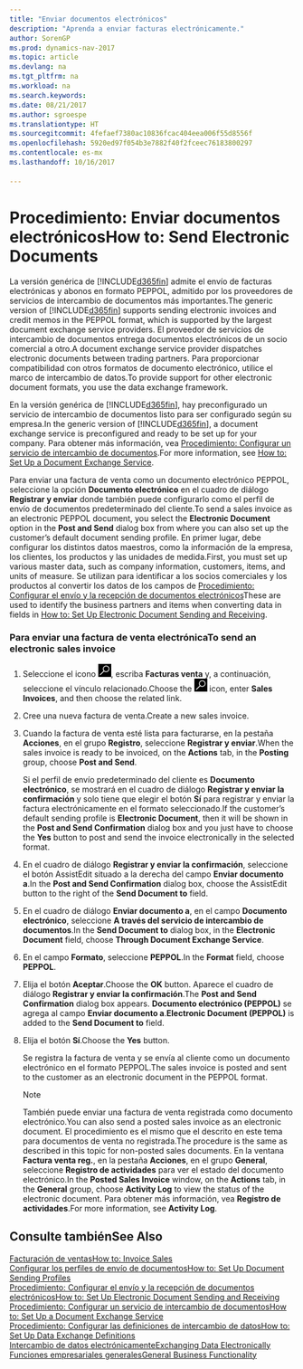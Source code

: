 ```yaml
---
title: "Enviar documentos electrónicos"
description: "Aprenda a enviar facturas electrónicamente."
author: SorenGP
ms.prod: dynamics-nav-2017
ms.topic: article
ms.devlang: na
ms.tgt_pltfrm: na
ms.workload: na
ms.search.keywords: 
ms.date: 08/21/2017
ms.author: sgroespe
ms.translationtype: HT
ms.sourcegitcommit: 4fefaef7380ac10836fcac404eea006f55d8556f
ms.openlocfilehash: 5920ed97f054b3e7882f40f2fceec76183800297
ms.contentlocale: es-mx
ms.lasthandoff: 10/16/2017

---
```

# <a name="how-to-send-electronic-documents"></a><span data-ttu-id="bbb6b-103">Procedimiento: Enviar documentos electrónicos</span><span class="sxs-lookup"><span data-stu-id="bbb6b-103">How to: Send Electronic Documents</span></span>
<span data-ttu-id="bbb6b-104">La versión genérica de [!INCLUDE[d365fin](includes/d365fin_md.md)] admite el envío de facturas electrónicas y abonos en formato PEPPOL, admitido por los proveedores de servicios de intercambio de documentos más importantes.</span><span class="sxs-lookup"><span data-stu-id="bbb6b-104">The generic version of [!INCLUDE[d365fin](includes/d365fin_md.md)] supports sending electronic invoices and credit memos in the PEPPOL format, which is supported by the largest document exchange service providers.</span></span> <span data-ttu-id="bbb6b-105">El proveedor de servicios de intercambio de documentos entrega documentos electrónicos de un socio comercial a otro.</span><span class="sxs-lookup"><span data-stu-id="bbb6b-105">A document exchange service provider dispatches electronic documents between trading partners.</span></span> <span data-ttu-id="bbb6b-106">Para proporcionar compatibilidad con otros formatos de documento electrónico, utilice el marco de intercambio de datos.</span><span class="sxs-lookup"><span data-stu-id="bbb6b-106">To provide support for other electronic document formats, you use the data exchange framework.</span></span>  

 <span data-ttu-id="bbb6b-107">En la versión genérica de [!INCLUDE[d365fin](includes/d365fin_md.md)], hay preconfigurado un servicio de intercambio de documentos listo para ser configurado según su empresa.</span><span class="sxs-lookup"><span data-stu-id="bbb6b-107">In the generic version of [!INCLUDE[d365fin](includes/d365fin_md.md)], a document exchange service is preconfigured and ready to be set up for your company.</span></span> <span data-ttu-id="bbb6b-108">Para obtener más información, vea [Procedimiento: Configurar un servicio de intercambio de documentos](across-how-to-set-up-a-document-exchange-service.md).</span><span class="sxs-lookup"><span data-stu-id="bbb6b-108">For more information, see [How to: Set Up a Document Exchange Service](across-how-to-set-up-a-document-exchange-service.md).</span></span>  

 <span data-ttu-id="bbb6b-109">Para enviar una factura de venta como un documento electrónico PEPPOL, seleccione la opción **Documento electrónico** en el cuadro de diálogo **Registrar y enviar** donde también puede configurarlo como el perfil de envío de documentos predeterminado del cliente.</span><span class="sxs-lookup"><span data-stu-id="bbb6b-109">To send a sales invoice as an electronic PEPPOL document, you select the **Electronic Document** option in the **Post and Send** dialog box from where you can also set up the customer’s default document sending profile.</span></span> <span data-ttu-id="bbb6b-110">En primer lugar, debe configurar los distintos datos maestros, como la información de la empresa, los clientes, los productos y las unidades de medida.</span><span class="sxs-lookup"><span data-stu-id="bbb6b-110">First, you must set up various master data, such as company information, customers, items, and units of measure.</span></span> <span data-ttu-id="bbb6b-111">Se utilizan para identificar a los socios comerciales y los productos al convertir los datos de los campos de [Procedimiento: Configurar el envío y la recepción de documentos electrónicos](across-how-to-set-up-electronic-document-sending-and-receiving.md)</span><span class="sxs-lookup"><span data-stu-id="bbb6b-111">These are used to identify the business partners and items when converting data in fields in [How to: Set Up Electronic Document Sending and Receiving](across-how-to-set-up-electronic-document-sending-and-receiving.md).</span></span>  

### <a name="to-send-an-electronic-sales-invoice"></a><span data-ttu-id="bbb6b-112">Para enviar una factura de venta electrónica</span><span class="sxs-lookup"><span data-stu-id="bbb6b-112">To send an electronic sales invoice</span></span>  

1.  <span data-ttu-id="bbb6b-113">Seleccione el icono ![Buscar página o informe](media/ui-search/search_small.png "icono Buscar página o informe"), escriba **Facturas venta** y, a continuación, seleccione el vínculo relacionado.</span><span class="sxs-lookup"><span data-stu-id="bbb6b-113">Choose the ![Search for Page or Report](media/ui-search/search_small.png "Search for Page or Report icon") icon, enter **Sales Invoices**, and then choose the related link.</span></span>  

2.  <span data-ttu-id="bbb6b-114">Cree una nueva factura de venta.</span><span class="sxs-lookup"><span data-stu-id="bbb6b-114">Create a new sales invoice.</span></span>  

3.  <span data-ttu-id="bbb6b-115">Cuando la factura de venta esté lista para facturarse, en la pestaña **Acciones**, en el grupo **Registro**, seleccione **Registrar y enviar**.</span><span class="sxs-lookup"><span data-stu-id="bbb6b-115">When the sales invoice is ready to be invoiced, on the **Actions** tab, in the **Posting** group, choose **Post and Send**.</span></span>  

     <span data-ttu-id="bbb6b-116">Si el perfil de envío predeterminado del cliente es **Documento electrónico**, se mostrará en el cuadro de diálogo **Registrar y enviar la confirmación** y solo tiene que elegir el botón **Sí** para registrar y enviar la factura electrónicamente en el formato seleccionado.</span><span class="sxs-lookup"><span data-stu-id="bbb6b-116">If the customer’s default sending profile is **Electronic Document**, then it will be shown in the **Post and Send Confirmation** dialog box and you just have to choose the **Yes** button to post and send the invoice electronically in the selected format.</span></span>  

4.  <span data-ttu-id="bbb6b-117">En el cuadro de diálogo **Registrar y enviar la confirmación**, seleccione el botón AssistEdit situado a la derecha del campo **Enviar documento a**.</span><span class="sxs-lookup"><span data-stu-id="bbb6b-117">In the **Post and Send Confirmation** dialog box, choose the AssistEdit button to the right of the **Send Document to** field.</span></span>  

5.  <span data-ttu-id="bbb6b-118">En el cuadro de diálogo **Enviar documento a**, en el campo **Documento electrónico**, seleccione **A través del servicio de intercambio de documentos**.</span><span class="sxs-lookup"><span data-stu-id="bbb6b-118">In the **Send Document to** dialog box, in the **Electronic Document** field, choose **Through Document Exchange Service**.</span></span>  

6.  <span data-ttu-id="bbb6b-119">En el campo **Formato**, seleccione **PEPPOL**.</span><span class="sxs-lookup"><span data-stu-id="bbb6b-119">In the **Format** field, choose **PEPPOL**.</span></span>  

7.  <span data-ttu-id="bbb6b-120">Elija el botón **Aceptar**.</span><span class="sxs-lookup"><span data-stu-id="bbb6b-120">Choose the **OK** button.</span></span> <span data-ttu-id="bbb6b-121">Aparece el cuadro de diálogo **Registrar y enviar la confirmación**.</span><span class="sxs-lookup"><span data-stu-id="bbb6b-121">The **Post and Send Confirmation** dialog box appears.</span></span> <span data-ttu-id="bbb6b-122">**Documento electrónico (PEPPOL)** se agrega al campo **Enviar documento a**.</span><span class="sxs-lookup"><span data-stu-id="bbb6b-122">**Electronic Document (PEPPOL)** is added to the **Send Document to** field.</span></span>  

8.  <span data-ttu-id="bbb6b-123">Elija el botón **Sí**.</span><span class="sxs-lookup"><span data-stu-id="bbb6b-123">Choose the **Yes** button.</span></span>  

     <span data-ttu-id="bbb6b-124">Se registra la factura de venta y se envía al cliente como un documento electrónico en el formato PEPPOL.</span><span class="sxs-lookup"><span data-stu-id="bbb6b-124">The sales invoice is posted and sent to the customer as an electronic document in the PEPPOL format.</span></span>  

    > [!NOTE]  
    >  <span data-ttu-id="bbb6b-125">También puede enviar una factura de venta registrada como documento electrónico.</span><span class="sxs-lookup"><span data-stu-id="bbb6b-125">You can also send a posted sales invoice as an electronic document.</span></span> <span data-ttu-id="bbb6b-126">El procedimiento es el mismo que el descrito en este tema para documentos de venta no registrada.</span><span class="sxs-lookup"><span data-stu-id="bbb6b-126">The procedure is the same as described in this topic for non-posted sales documents.</span></span> <span data-ttu-id="bbb6b-127">En la ventana **Factura venta reg.**, en la pestaña **Acciones**, en el grupo **General**, seleccione **Registro de actividades** para ver el estado del documento electrónico.</span><span class="sxs-lookup"><span data-stu-id="bbb6b-127">In the **Posted Sales Invoice** window, on the **Actions** tab, in the **General** group, choose **Activity Log** to view the status of the electronic document.</span></span> <span data-ttu-id="bbb6b-128">Para obtener más información, vea **Registro de actividades**.</span><span class="sxs-lookup"><span data-stu-id="bbb6b-128">For more information, see **Activity Log**.</span></span>  

## <a name="see-also"></a><span data-ttu-id="bbb6b-129">Consulte también</span><span class="sxs-lookup"><span data-stu-id="bbb6b-129">See Also</span></span>  
[<span data-ttu-id="bbb6b-130">Facturación de ventas</span><span class="sxs-lookup"><span data-stu-id="bbb6b-130">How to: Invoice Sales</span></span>](sales-how-invoice-sales.md)  
[<span data-ttu-id="bbb6b-131">Configurar los perfiles de envío de documentos</span><span class="sxs-lookup"><span data-stu-id="bbb6b-131">How to: Set Up Document Sending Profiles</span></span>](sales-how-setup-document-send-profiles.md)  
[<span data-ttu-id="bbb6b-132">Procedimiento: Configurar el envío y la recepción de documentos electrónicos</span><span class="sxs-lookup"><span data-stu-id="bbb6b-132">How to: Set Up Electronic Document Sending and Receiving</span></span>](across-how-to-set-up-electronic-document-sending-and-receiving.md)  
[<span data-ttu-id="bbb6b-133">Procedimiento: Configurar un servicio de intercambio de documentos</span><span class="sxs-lookup"><span data-stu-id="bbb6b-133">How to: Set Up a Document Exchange Service</span></span>](across-how-to-set-up-a-document-exchange-service.md)  
[<span data-ttu-id="bbb6b-134">Procedimiento: Configurar las definiciones de intercambio de datos</span><span class="sxs-lookup"><span data-stu-id="bbb6b-134">How to: Set Up Data Exchange Definitions</span></span>](across-how-to-set-up-data-exchange-definitions.md)  
[<span data-ttu-id="bbb6b-135">Intercambio de datos electrónicamente</span><span class="sxs-lookup"><span data-stu-id="bbb6b-135">Exchanging Data Electronically</span></span>](across-data-exchange.md)  
[<span data-ttu-id="bbb6b-136">Funciones empresariales generales</span><span class="sxs-lookup"><span data-stu-id="bbb6b-136">General Business Functionality</span></span>](ui-across-business-areas.md)  

